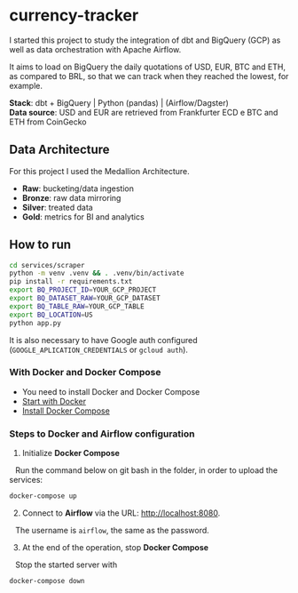 # currency-tracker

I started this project to study the integration of dbt and BigQuery (GCP) as well as data orchestration with Apache Airflow.

It aims to load on BigQuery the daily quotations of USD, EUR, BTC and ETH, as compared to BRL, so that we can track when they reached the lowest, for example.

**Stack**: dbt + BigQuery | Python (pandas) | (Airflow/Dagster)  
**Data source**: USD and EUR are retrieved from Frankfurter ECD e BTC and ETH from CoinGecko    

## Data Architecture
For this project I used the Medallion Architecture.
- **Raw**: bucketing/data ingestion
- **Bronze**: raw data mirroring
- **Silver**: treated data
- **Gold**: metrics for BI and analytics

## How to run
```bash
cd services/scraper
python -m venv .venv && . .venv/bin/activate
pip install -r requirements.txt
export BQ_PROJECT_ID=YOUR_GCP_PROJECT
export BQ_DATASET_RAW=YOUR_GCP_DATASET
export BQ_TABLE_RAW=YOUR_GCP_TABLE
export BQ_LOCATION=US
python app.py
``` 
It is also necessary to have Google auth configured (`GOOGLE_APLICATION_CREDENTIALS` or `gcloud auth`).

### With Docker and Docker Compose
- You need to install Docker and Docker Compose
- [Start with Docker](https://www.docker.com/get-started)
- [Install Docker Compose](https://docs.docker.com/compose/install/)

### Steps to Docker and Airflow configuration
1. Initialize **Docker Compose**

&ensp; Run the command below on git bash in the folder, in order to upload the services:

```bash
docker-compose up
```

2. Connect to **Airflow** via the URL: [http://localhost:8080](http://localhost:8080).

&ensp; The username is `airflow`, the same as the password.

3. At the end of the operation, stop **Docker Compose**

&ensp; Stop the started server with

```bash
docker-compose down
```